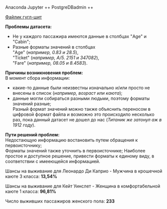 Anaconda Jupyter ++
PostgreDBadmin ++

[Файлик гугл-шит](https://docs.google.com/spreadsheets/d/1yzMOUtRVrSZLrxQUcl1OZlIyO4oC6up86WvnjGyt3yk/edit?usp=sharing)

**Проблемы датасета:**  
 * Не у каждого пассажира имеются данные в столбцах "Age" и "Cabin";  
 * Разные форматы значений в столбцах  
     "Age" (*например, 0.83 и 28.5*),  
     "Ticket" (*например, A/5. 2151 и 347082*),  
     "Fare" (*например, 08.05 и 8.4583*). 

**Причины возникновения проблем:**  
В момент сбора информации:
  * какие-то данные были неизвестны изначально и/или просто не внесены в список (*например, возраст или каюта*);  
  * данные могли собираться разными людьми, поэтому форматы значений разные;  
Разный формат значений можно также объяснить переносом в цифровой формат файла и возможно это происходило несколько раз, пока данный датасет не дошел до нас (*Титаник же затонул аж в 1912 году*).  

**Пути решений проблем:**  
Недостающую информацию востановить путем обращения к первоисточнику;   
Форматы значений также уточнить в первоисточнике;
Наиболее простое и доступное решение, привести форматы к единому виду, в соответствии с имееющейся информацией.


Шансы на выживание для Леонардо Ди Каприо - Мужчина в крошечной каюте 3 класса: **13,54%**
 
Шансы на выживание для Кейт Уинслет - Женщина в комфортабельной каюте 1 класса: **96,81%**

Число выживших пассажиров женского пола: **233**
